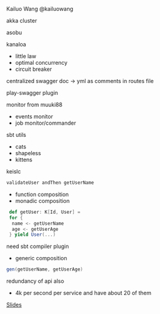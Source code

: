 Kailuo Wang @kailuowang

akka cluster

asobu

kanaloa
 - little law
 - optimal concurrency
 - circuit breaker

centralized swagger doc -> yml as comments in routes file

play-swagger plugin

monitor from muuki88
- events monitor
- job monitor/commander

sbt utils

- cats
- shapeless
- kittens

keislc

```scala
validateUser andThen getUserName
```
- function composition
- monadic composition
```scala
 def getUser: K[Id, User] = 
 for {
  name <- getUserName
  age <- getUserAge
 } yield User(...)
  ```
   need sbt compiler plugin
- generic composition
```scala 
gen(getUserName, getUserAge)
```
  
redundancy of api also
 - 4k per second per service and have about 20 of them
 
 [Slides](http://slides.com/kailuowang/deck)
